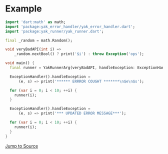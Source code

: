 # Example

```dart
import 'dart:math' as math;
import 'package:yak_error_handler/yak_error_handler.dart';
import 'package:yak_runner/yak_runner.dart';

final _random = math.Random();

void veryBadAPI(int i) =>
    _random.nextBool() ? print('$i') : throw Exception('ops');

void main() {
  final runner = YakRunnerArg(veryBadAPI, handleException: ExceptionHandler());

  ExceptionHandler().handleException =
      (e, s) => print('****** ERRROR COUGHT *******\n$e\n$s');

  for (var i = 0; i < 10; ++i) {
    runner(i);
  }

  ExceptionHandler().handleException =
      (e, s) => print('*** UPDATED ERROR MESSAGE***');

  for (var i = 0; i < 10; ++i) {
    runner(i);
  }
}

```

[Jump to Source](https://github.com/iapicca/yak_packages/tree/master/examples/yak_error_handler)
